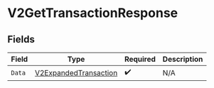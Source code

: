 # V2GetTransactionResponse


## Fields

| Field                                                                     | Type                                                                      | Required                                                                  | Description                                                               |
| ------------------------------------------------------------------------- | ------------------------------------------------------------------------- | ------------------------------------------------------------------------- | ------------------------------------------------------------------------- |
| `Data`                                                                    | [V2ExpandedTransaction](../../Models/Components/V2ExpandedTransaction.md) | :heavy_check_mark:                                                        | N/A                                                                       |
